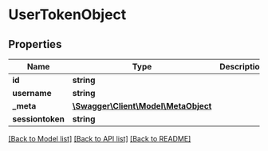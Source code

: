 # UserTokenObject

## Properties
Name | Type | Description | Notes
------------ | ------------- | ------------- | -------------
**id** | **string** |  | 
**username** | **string** |  | 
**_meta** | [**\Swagger\Client\Model\MetaObject**](MetaObject.md) |  | 
**sessiontoken** | **string** |  | 

[[Back to Model list]](../README.md#documentation-for-models) [[Back to API list]](../README.md#documentation-for-api-endpoints) [[Back to README]](../README.md)


